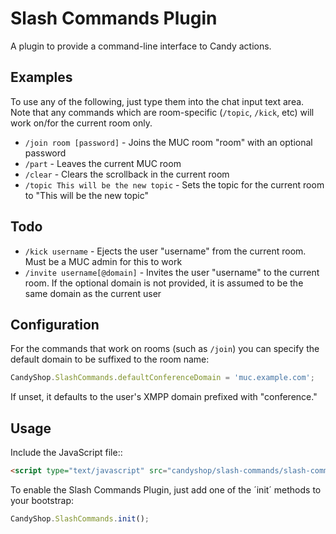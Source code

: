 # Slash Commands Plugin
A plugin to provide a command-line interface to Candy actions.

## Examples
To use any of the following, just type them into the chat input text area. Note that any commands which are room-specific (`/topic`, `/kick`, etc) will work on/for the current room only.

* `/join room [password]` - Joins the MUC room "room" with an optional password
* `/part` - Leaves the current MUC room
* `/clear` - Clears the scrollback in the current room
* `/topic This will be the new topic` - Sets the topic for the current room to "This will be the new topic"

## Todo
* `/kick username` - Ejects the user "username" from the current room. Must be a MUC admin for this to work
* `/invite username[@domain]` - Invites the user "username" to the current room. If the optional domain is not provided, it is assumed to be the same domain as the current user

## Configuration

For the commands that work on rooms (such as `/join`) you can specify the default domain to be suffixed to the room name:

```JavaScript
CandyShop.SlashCommands.defaultConferenceDomain = 'muc.example.com';
```

If unset, it defaults to the user's XMPP domain prefixed with "conference."

## Usage
Include the JavaScript file::

```HTML
<script type="text/javascript" src="candyshop/slash-commands/slash-commands.js"></script>
```

To enable the Slash Commands Plugin, just add one of the ´init´ methods to your bootstrap:

```JavaScript
CandyShop.SlashCommands.init();
```
